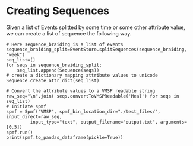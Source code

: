 # Creating Sequences

Given a list of Events splitted by some time or some other attribute value, we can create a list of sequence the following way.

    # Here sequence_braiding is a list of events
    sequence_braiding_split=EventStore.splitSequences(sequence_braiding, "week")
    seq_list=[]
    for seqs in sequence_braiding_split:
        seq_list.append(Sequence(seqs))
    # create a dictionary mapping attribute values to unicode    
    Sequence.create_attr_dict(seq_list)

    # Convert the attribute values to a VMSP readable string
    raw_seq="\n".join( seqs.convertToVMSPReadable('Meal') for seqs in seq_list)
    # Initiate spmf
    spmf = Spmf("VMSP", spmf_bin_location_dir="./test_files/", input_direct=raw_seq,
             input_type="text", output_filename="output.txt", arguments=[0.5])
    spmf.run()
    print(spmf.to_pandas_dataframe(pickle=True))
    
